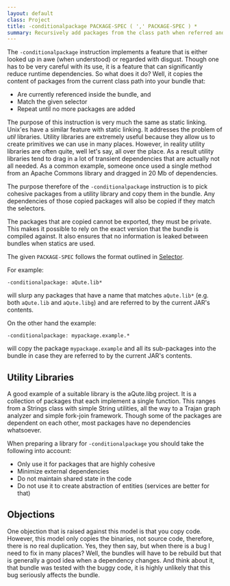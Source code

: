 ```yaml
---
layout: default
class: Project
title: -conditionalpackage PACKAGE-SPEC ( ',' PACKAGE-SPEC ) *  
summary: Recursively add packages from the class path when referred and when they match one of the package specifications. 
---
```

The `-conditionalpackage` instruction implements a feature that is either looked up in awe (when understood) or regarded with disgust. Though one has to be very careful with its use, it is a feature that can significantly reduce runtime dependencies. So what does it do? Well, it copies the content of packages from the current class path into your bundle that:

* Are currently referenced inside the bundle, and
* Match the given selector
* Repeat until no more packages are added

The purpose of this instruction is very much the same as static linking. Unix'es have a similar feature with static linking. It addresses the problem of _util_ libraries. Utility libraries are extremely useful because they allow us to create primitives we can use in many places. However, in reality utility libraries are often quite, well let's say, all over the place. As a result utility libraries tend to drag in a lot of transient dependencies that are actually not all needed. As a common example, someone once used a single method from an Apache Commons library and dragged in 20 Mb of dependencies.

The purpose therefore of the `-conditionalpackage` instruction is to pick cohesive packages from a utility library and copy them in the bundle. Any dependencies of those copied packages will also be copied if they match the selectors.

The packages that are copied cannot be exported, they must be private. This makes it possible to rely on the exact version that the bundle is compiled against. It also ensures that no information is leaked between bundles when statics are used. 

The given `PACKAGE-SPEC` follows the format outlined in [Selector](../chapters/820-instructions.html#selector).

For example:

	-conditionalpackage: aQute.lib*

will slurp any packages that have a name that matches `aQute.lib*` (e.g. both `aQute.lib` and `aQute.libg`) and are referred to by the current JAR's contents.

On the other hand the example:

    -conditionalpackage: mypackage.example.*
    
will copy the package `mypackage.example` and all its sub-packages into the bundle in case they are referred to by the current JAR's contents.  

## Utility Libraries

A good example of a suitable library is the aQute.libg project. It is a collection of packages that each implement a single function. This ranges from a Strings class with simple String utilities, all the way to a Trajan graph analyzer and simple fork-join framework. Though some of the packages are dependent on each other, most packages have no dependencies whatsoever.

When preparing a library for `-conditionalpackage` you should take the following into account:

* Only use it for packages that are highly cohesive
* Minimize external dependencies
* Do not maintain shared state in the code
* Do not use it to create abstraction of entities (services are better for that)

## Objections

One objection that is raised against this model is that you copy code. However, this model only copies the binaries, not source code, therefore, there is no real duplication. Yes, they then say, but when there is a bug I need to fix in many places? Well, the bundles will have to be rebuild but that is generally a good idea when a dependency changes. And think about it, that bundle was tested with the buggy code, it is highly unlikely that this bug seriously affects the bundle.
   